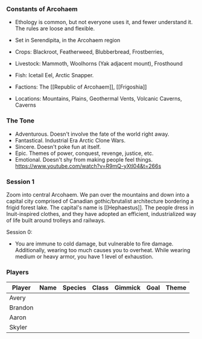 ### Constants of Arcohaem
- Ethology is common, but not everyone uses it, and fewer understand it. The rules are loose and flexible.
- Set in Serendipita, in the Arcohaem region

- Crops: Blackroot, Featherweed, Blubberbread, Frostberries, 
- Livestock: Mammoth, Woolhorns (Yak adjacent mount), Frosthound
- Fish: Icetail Eel, Arctic Snapper.
- Factions: The [[Republic of Arcohaem]], [[Frigoshia]]
- Locations: Mountains, Plains, Geothermal Vents, Volcanic Caverns, Caverns

### The Tone
- Adventurous. Doesn't involve the fate of the world right away.
- Fantastical. Industrial Era Arctic Clone Wars.
- Sincere. Doesn't poke fun at itself.
- Epic. Themes of power, conquest, revenge, justice, etc.
- Emotional. Doesn't shy from making people feel things.
https://www.youtube.com/watch?v=R9mQ-yXtl04&t=266s

### Session 1
Zoom into central Arcohaem. We pan over the mountains and down into a capital city comprised of Canadian gothic/brutalist architecture bordering a frigid forest lake. The capital's name is [[Hephaestus]]. The people dress in Inuit-inspired clothes, and they have adopted an efficient, industrialized way of life built around trolleys and railways. 


Session 0: 
- You are immune to cold damage, but vulnerable to fire damage. Additionally, wearing too much causes you to overheat. While wearing medium or heavy armor, you have 1 level of exhaustion. 



### Players
| Player  | Name | Species | Class | Gimmick | Goal | Theme |
| ------- | ---- | ------- | ----- | ------- | ---- | ----- |
| Avery   |      |         |       |         |      |       |
| Brandon |      |         |       |         |      |       |
| Aaron   |      |         |       |         |      |       |
| Skyler  |      |         |       |         |      |       |

